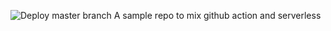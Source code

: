 ![Deploy master branch](https://github.com/ankitwww/githubactionserverless/workflows/Deploy%20master%20branch/badge.svg)
A sample repo to mix github action and serverless

